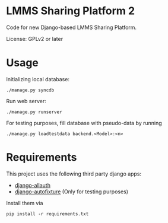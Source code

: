 LMMS Sharing Platform 2
========================

Code for new Django-based LMMS Sharing Platform.

License: GPLv2 or later


Usage
=====

Initializing local database:

    ./manage.py syncdb


Run web server:

    ./manage.py runserver


For testing purposes, fill database with pseudo-data by running

    ./manage.py loadtestdata backend.<Model>:<n>


Requirements
============

This project uses the following third party django apps:

* [django-allauth]
* [django-autofixture][] (Only for testing purposes)

Install them via

    pip install -r requirements.txt

[django-allauth]: https://github.com/pennersr/django-allauth
[django-autofixture]: https://github.com/gregmuellegger/django-autofixture


